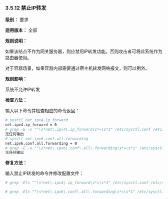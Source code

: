 ### 3.5.12 禁止IP转发

**级别：** 要求

**适用版本：** 全部

**规则说明：**

如果该结点不作为网关服务器，则应禁用IP转发功能。否则攻击者可将此系统作为路由器使用。

对于容器场景，如果容器内部需要通过宿主机转发网络报文，则可以例外。

**规则影响：**

系统不允许IP转发

**检查方法：**

输入以下命令并检查相应的命令返回：

```bash
# sysctl net.ipv4.ip_forward
net.ipv4.ip_forward = 0
# grep -E -s "^\s*net\.ipv4\.ip_forward\s*=\s*1" /etc/sysctl.conf /etc/sysctl.d/*.conf /usr/lib/sysctl.d/*.conf /run/sysctl.d/*.conf
无任何输出
# sysctl net.ipv6.conf.all.forwarding
net.ipv6.conf.all.forwarding = 0
# grep -E -s "^\s*net\.ipv6\.conf\.all\.forwarding\s*=\s*1" /etc/sysctl.conf /etc/sysctl.d/*.conf /usr/lib/sysctl.d/*.conf /run/sysctl.d/*.conf
无任何输出
```

**修复方法：**

输入禁止IP转发的命令并修改配置文件：

```bash
# grep -Els "^\s*net\.ipv4\.ip_forward\s*=\s*1" /etc/sysctl.conf /etc/sysctl.d/*.conf /usr/lib/sysctl.d/*.conf /run/sysctl.d/*.conf | while read filename; do sed -ri "s/^\s*(net\.ipv4\.ip_forward\s*)(=)(\s*\S+\b).*$/# *REMOVED* \1/" $filename; done; sysctl -w net.ipv4.ip_forward=0; sysctl -w net.ipv4.route.flush=1

# grep -Els "^\s*net\.ipv6\.conf\.all\.forwarding\s*=\s*1" /etc/sysctl.conf /etc/sysctl.d/*.conf /usr/lib/sysctl.d/*.conf /run/sysctl.d/*.conf | while read filename; do sed -ri "s/^\s*(net\.ipv6\.conf\.all\.forwarding\s*)(=)(\s*\S+\b).*$/# *REMOVED* \1/" $filename; done; sysctl -w net.ipv6.conf.all.forwarding=0; sysctl -w net.ipv6.route.flush=1
```